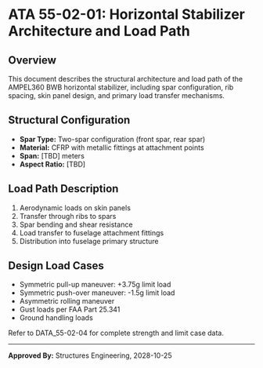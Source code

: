 # ATA 55-02-01: Horizontal Stabilizer Architecture and Load Path

## Overview
This document describes the structural architecture and load path of the AMPEL360 BWB horizontal stabilizer, including spar configuration, rib spacing, skin panel design, and primary load transfer mechanisms.

## Structural Configuration
- **Spar Type:** Two-spar configuration (front spar, rear spar)
- **Material:** CFRP with metallic fittings at attachment points
- **Span:** [TBD] meters
- **Aspect Ratio:** [TBD]

## Load Path Description
1. Aerodynamic loads on skin panels
2. Transfer through ribs to spars
3. Spar bending and shear resistance
4. Load transfer to fuselage attachment fittings
5. Distribution into fuselage primary structure

## Design Load Cases
- Symmetric pull-up maneuver: +3.75g limit load
- Symmetric push-over maneuver: -1.5g limit load
- Asymmetric rolling maneuver
- Gust loads per FAA Part 25.341
- Ground handling loads

Refer to DATA_55-02-04 for complete strength and limit case data.

---
**Approved By:** Structures Engineering, 2028-10-25

